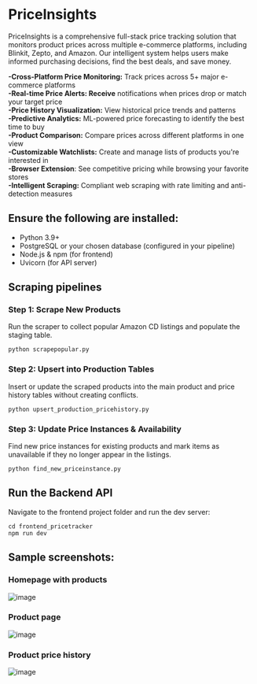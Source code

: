 # PriceInsights
PriceInsights is a comprehensive full-stack price tracking solution that monitors product prices across multiple e-commerce platforms, including Blinkit, Zepto, and Amazon. Our intelligent system helps users make informed purchasing decisions, find the best deals, and save money.

**-Cross-Platform Price Monitoring:** Track prices across 5+ major e-commerce platforms<br />
**-Real-time Price Alerts: Receive** notifications when prices drop or match your target price<br />
**-Price History Visualization:** View historical price trends and patterns<br />
**-Predictive Analytics:** ML-powered price forecasting to identify the best time to buy<br />
**-Product Comparison:** Compare prices across different platforms in one view<br />
**-Customizable Watchlists:** Create and manage lists of products you're interested in<br />
**-Browser Extension**: See competitive pricing while browsing your favorite stores<br />
**-Intelligent Scraping:** Compliant web scraping with rate limiting and anti-detection measures<br />

## Ensure the following are installed:
- Python 3.9+
- PostgreSQL or your chosen database (configured in your pipeline)
- Node.js & npm (for frontend)
- Uvicorn (for API server)

## Scraping pipelines
### Step 1: Scrape New Products
Run the scraper to collect popular Amazon CD listings and populate the staging table.

```
python scrapepopular.py

```

### Step 2: Upsert into Production Tables
Insert or update the scraped products into the main product and price history tables without creating conflicts.
```
python upsert_production_pricehistory.py
```
### Step 3: Update Price Instances & Availability
Find new price instances for existing products and mark items as unavailable if they no longer appear in the listings.

```
python find_new_priceinstance.py
```

## Run the Backend API
Navigate to the frontend project folder and run the dev server:
```
cd frontend_pricetracker
npm run dev
```
## Sample screenshots:
### Homepage with products
![image](https://github.com/user-attachments/assets/45626cc1-312b-44c8-bde9-7d4cf511a127)

### Product page
![image](https://github.com/user-attachments/assets/893854c5-9d37-4cb3-bd05-40dc2a9d323f)

### Product price history
![image](https://github.com/user-attachments/assets/99bbf624-1c16-4b81-b808-b4710413bf71)

